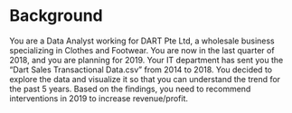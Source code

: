 # Background
You are a Data Analyst working for DART Pte Ltd, a wholesale business specializing in 
Clothes and Footwear. You are now in the last quarter of 2018, and you are planning for 2019. 
Your IT department has sent you the “Dart Sales Transactional Data.csv” from 2014 to 2018. 
You decided to explore the data and visualize it so that you can understand the trend for the 
past 5 years. Based on the findings, you need to recommend interventions in 2019 to increase 
revenue/profit.
